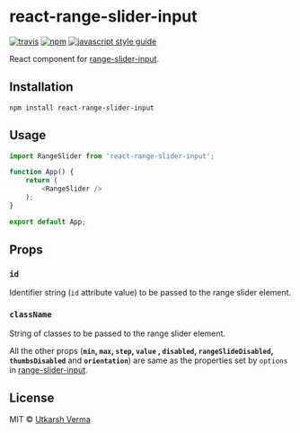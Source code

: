 [travis-image]: https://img.shields.io/travis/n3r4zzurr0/react-range-slider-input/master.svg
[travis-url]: https://app.travis-ci.com/github/n3r4zzurr0/react-range-slider-input
[npm-image]: https://img.shields.io/npm/v/react-range-slider-input.svg
[npm-url]: https://npmjs.org/package/react-range-slider-input
[standard-image]: https://img.shields.io/badge/code_style-standard-brightgreen.svg
[standard-url]: https://standardjs.com

# react-range-slider-input
[![travis][travis-image]][travis-url] [![npm][npm-image]][npm-url] [![javascript style guide][standard-image]][standard-url]

React component for [range-slider-input](https://www.npmjs.com/package/range-slider-input).

## Installation
```
npm install react-range-slider-input
```

## Usage
```js
import RangeSlider from 'react-range-slider-input';

function App() {
    return (
        <RangeSlider />
    );
}

export default App;
```

## Props

### `id`

Identifier string (`id` attribute value) to be passed to the range slider element.

### `className`

String of classes to be passed to the range slider element.

All the other props (**`min`,  `max`,  `step`,  `value` , `disabled`,  `rangeSlideDisabled`, `thumbsDisabled`** and **`orientation`**) are same as the properties set by `options` in [range-slider-input](https://www.npmjs.com/package/range-slider-input#options).

## License

MIT © [Utkarsh Verma](https://github.com/n3r4zzurr0)